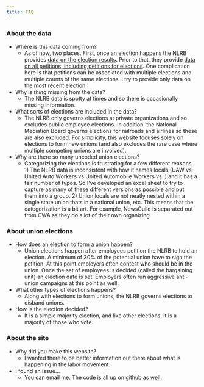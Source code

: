 ```yaml
---
title: FAQ
---
```


### About the data

- Where is this data coming from?
  - As of now, two places. First, once an election happens the NLRB provides [data on the election results](https://www.nlrb.gov/reports/graphs-data/recent-election-results). Prior to that, they provide [data on all petitions, including petitions for elections](https://www.nlrb.gov/search/case). One complication here is that petitions can be associated with multiple elections and multiple counts of the same elections. I try to provide only data on the most recent election.
- Why is *thing* missing from the data?
  - The NLRB data is spotty at times and so there is occasionally missing information.
- What sorts of elections are included in the data?
  - The NLRB only governs elections at private organizations and so excludes public employee elections. In addition, the National Mediation Board governs elections for railroads and airlines so these are also excluded. For simplicity, this website focuses solely on elections to form new unions (and also excludes the rare case where multiple competing unions are involved).
- Why are there so many uncoded union elections?
  - Categorizing the elections is frustrating for a few different reasons. 1) The NLRB data is inconsistent with how it names locals (UAW vs United Auto Workers vs United Automobile Workers vs..) and it has a fair number of typos. So I've developed an excel sheet to try to capture as many of these different versions as possible and put them into a group. 2) Union locals are not neatly nested within a single state union thats in a national union, etc. This means that the categorization is a bit art. For example, NewsGuild is separated out from CWA as they do a lot of their own organizing. 

### About union elections

- How does an election to form a union happen?
  - Union elections happen after employees petition the NLRB to hold an election. A minimum of 30% of the potential union have to sign the petition. At this point employers often contest who should be in the union. Once the set of employees is decided (called the bargaining unit) an election date is set. Employers often run aggressive anti-union campaigns at this point as well.
- What other types of elections happens?
  - Along with elections to form unions, the NLRB governs elections to disband unions.
- How is the election decided?
  - It is a simple majority election, and like other elections, it is a majority of those who vote.


### About the site

- Why did you make this website?
  - I wanted there to be better information out there about what is happening in the labor movement.
- I found an issue...
  - You can [email me](mailto:kevin.reuning@gmail.com). The code is all up on [github as well](https://github.com/reuning/unionwebsite).
